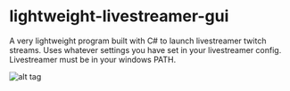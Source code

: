 # lightweight-livestreamer-gui
A very lightweight program built with C# to launch livestreamer twitch streams. Uses whatever settings you have set in your livestreamer config. Livestreamer must be in your windows PATH.

![alt tag](https://i.imgur.com/h9yTiyA.png)
